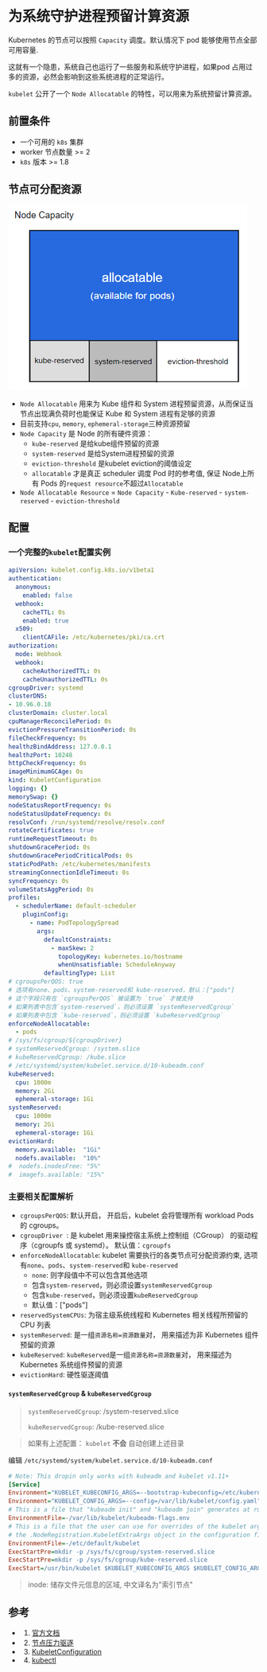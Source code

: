 # 为系统守护进程预留计算资源

Kubernetes 的节点可以按照 `Capacity` 调度。默认情况下 pod 能够使用节点全部可用容量.

这就有一个隐患，系统自己也运行了一些服务和系统守护进程，如果pod 占用过多的资源，必然会影响到这些系统进程的正常运行。

`kubelet`  公开了一个 `Node Allocatable` 的特性，可以用来为系统预留计算资源。

## 前置条件

- 一个可用的 `k8s` 集群
- worker 节点数量 >= 2
- `k8s`  版本 >= 1.8



## 节点可分配资源

 ![](https://raw.githubusercontent.com/vinloong/imgchr/main/notes/202207051435367.png)



- `Node Allocatable` 用来为 Kube 组件和 System 进程预留资源，从而保证当节点出现满负荷时也能保证 Kube 和 System 进程有足够的资源
- 目前支持`cpu`, `memory`, `ephemeral-storage`三种资源预留
- `Node Capacity` 是 Node 的所有硬件资源：
  - `kube-reserved` 是给kube组件预留的资源
  - `system-reserved` 是给System进程预留的资源
  - `eviction-threshold` 是kubelet eviction的阈值设定
  - `allocatable` 才是真正 scheduler 调度 Pod 时的参考值, 保证 Node上所有 Pods 的`request resource`不超过`Allocatable`
- `Node Allocatable Resource` = `Node Capacity` - `Kube-reserved` - `system-reserved` - `eviction-threshold`

## 配置

### 一个完整的`kubelet`配置实例

```yaml
apiVersion: kubelet.config.k8s.io/v1beta1
authentication:
  anonymous:
    enabled: false
  webhook:
    cacheTTL: 0s
    enabled: true
  x509:
    clientCAFile: /etc/kubernetes/pki/ca.crt
authorization:
  mode: Webhook
  webhook:
    cacheAuthorizedTTL: 0s
    cacheUnauthorizedTTL: 0s
cgroupDriver: systemd
clusterDNS:
- 10.96.0.10
clusterDomain: cluster.local
cpuManagerReconcilePeriod: 0s
evictionPressureTransitionPeriod: 0s
fileCheckFrequency: 0s
healthzBindAddress: 127.0.0.1
healthzPort: 10248
httpCheckFrequency: 0s
imageMinimumGCAge: 0s
kind: KubeletConfiguration
logging: {}
memorySwap: {}
nodeStatusReportFrequency: 0s
nodeStatusUpdateFrequency: 0s
resolvConf: /run/systemd/resolve/resolv.conf
rotateCertificates: true
runtimeRequestTimeout: 0s
shutdownGracePeriod: 0s
shutdownGracePeriodCriticalPods: 0s
staticPodPath: /etc/kubernetes/manifests
streamingConnectionIdleTimeout: 0s
syncFrequency: 0s
volumeStatsAggPeriod: 0s
profiles:
  - schedulerName: default-scheduler
    pluginConfig:
      - name: PodTopologySpread
        args:
          defaultConstraints:
            - maxSkew: 2
              topologyKey: kubernetes.io/hostname
              whenUnsatisfiable: ScheduleAnyway
          defaultingType: List
# cgroupsPerQOS: true
# 选项有none、pods、system-reserved和 kube-reserved，默认：["pods"]
# 这个字段只有在 `cgroupsPerQOS` 被设置为 `true` 才被支持
# 如果列表中包含`system-reserved`，则必须设置 `systemReservedCgroup`
# 如果列表中包含 `kube-reserved`，则必须设置 `kubeReservedCgroup`
enforceNodeAllocatable:
  - pods
# /sys/fs/cgroup/${cgroupDriver}  
# systemReservedCgroup: /system.slice
# kubeReservedCgroup: /kube.slice
# /etc/systemd/system/kubelet.service.d/10-kubeadm.conf
kubeReserved:
  cpu: 1000m
  memory: 2Gi
  ephemeral-storage: 1Gi
systemReserved:
  cpu: 1000m
  memory: 2Gi
  ephemeral-storage: 1Gi
evictionHard:
  memory.available:  "1Gi"
  nodefs.available:  "10%"
#  nodefs.inodesFree: "5%"
#  imagefs.available: "15%"
```

### 主要相关配置解析

- `cgroupsPerQOS`:  默认开启， 开启后，kubelet 会将管理所有 workload Pods 的 cgroups。
- `cgroupDriver `: 是 kubelet 用来操控宿主系统上控制组（CGroup） 的驱动程序（cgroupfs 或 systemd）。 默认值：`cgroupfs`
- `enforceNodeAllocatable`:  kubelet 需要执行的各类节点可分配资源约束, 选项有`none`、`pods`、`system-reserved`和 `kube-reserved`
  - `none`: 则字段值中不可以包含其他选项
  - 包含`system-reserved`，则必须设置`systemReservedCgroup`
  - 包含`kube-reserved`，则必须设置`kubeReservedCgroup`
  - 默认值：["pods"]
- `reservedSystemCPUs`:  为宿主级系统线程和 Kubernetes 相关线程所预留的 CPU 列表
- `systemReserved`: 是一组`资源名称=资源数量`对， 用来描述为非 Kubernetes 组件预留的资源
- `kubeReserved`: `kubeReserved`是一组`资源名称=资源数量`对， 用来描述为 Kubernetes 系统组件预留的资源
- `evictionHard`: 硬性驱逐阈值

#### `systemReservedCgroup` & `kubeReservedCgroup`

> `systemReservedCgroup`:  /system-reserved.slice
>
> `kubeReservedCgroup`:  /kube-reserved.slice



> 如果有上述配置： `kubelet` **不会** 自动创建上述目录

编辑  `/etc/systemd/system/kubelet.service.d/10-kubeadm.conf` 

```ini
# Note: This dropin only works with kubeadm and kubelet v1.11+
[Service]
Environment="KUBELET_KUBECONFIG_ARGS=--bootstrap-kubeconfig=/etc/kubernetes/bootstrap-kubelet.conf --kubeconfig=/etc/kubernetes/kubelet.conf"
Environment="KUBELET_CONFIG_ARGS=--config=/var/lib/kubelet/config.yaml"
# This is a file that "kubeadm init" and "kubeadm join" generates at runtime, populating the KUBELET_KUBEADM_ARGS variable dynamically
EnvironmentFile=-/var/lib/kubelet/kubeadm-flags.env
# This is a file that the user can use for overrides of the kubelet args as a last resort. Preferably, the user should use
# the .NodeRegistration.KubeletExtraArgs object in the configuration files instead. KUBELET_EXTRA_ARGS should be sourced from this file.
EnvironmentFile=-/etc/default/kubelet
ExecStartPre=mkdir -p /sys/fs/cgroup/system-reserved.slice
ExecStartPre=mkdir -p /sys/fs/cgroup/kube-reserved.slice
ExecStart=/usr/bin/kubelet $KUBELET_KUBECONFIG_ARGS $KUBELET_CONFIG_ARGS $KUBELET_KUBEADM_ARGS $KUBELET_EXTRA_ARGS

```



> inode: 储存文件元信息的区域, 中文译名为"索引节点"

## 参考

- 1. [官方文档](https://kubernetes.io/zh-cn/docs/tasks/administer-cluster/reserve-compute-resources/)
- 2. [节点压力驱逐](https://kubernetes.io/zh-cn/docs/concepts/scheduling-eviction/node-pressure-eviction/)
- 3. [KubeletConfiguration](https://kubernetes.io/zh-cn/docs/reference/config-api/kubelet-config.v1beta1/#kubelet-config-k8s-io-v1beta1-KubeletConfiguration)
- 4. [kubectl](https://kubernetes.io/zh-cn/docs/reference/command-line-tools-reference/kubelet/)







